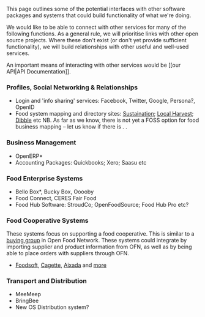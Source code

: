 This page outlines some of the potential interfaces with other software packages and systems that could build functionality of what we're doing. 

We would like to be able to connect with other services for many of the following functions. As a general rule, we will prioritise links with other open source projects. Where these don't exist (or don't yet provide sufficient functionality), we will build relationships with other useful and well-used services.

An important means of interacting with other services would be [[our API|API Documentation]].

### Profiles, Social Networking & Relationships
*  Login and 'info sharing' services: Facebook, Twitter, Google, Persona?, OpenID
*  Food system mapping and directory sites: [Sustaination](http://www.foodtrade.com); [Local Harvest](http://www.localharvest.org.au); [Dibble](http://www.dibble.com.au) etc NB. As far as we know, there is not yet a FOSS option for food business mapping – let us know if there is . .

### Business Management
*  OpenERP*
*  Accounting Packages: Quickbooks; Xero; Saasu etc

### Food Enterprise Systems
*  Bello Box*, Bucky Box, Ooooby
*  Food Connect, CERES Fair Food
*  Food Hub Software: StroudCo; OpenFoodSource; Food Hub Pro etc?

### Food Cooperative Systems

These systems focus on supporting a food cooperative. This is similar to a [buying group](http://openfoodnetwork.org/platform/user-guide/advanced-features/buying-groups/) in Open Food Network. These systems could integrate by importing supplier and product information from OFN, as well as by being able to place orders with suppliers through OFN.

* [Foodsoft](https://github.com/foodcoops/foodsoft), [Cagette](https://github.com/bablukid/cagette), [Aixada](https://github.com/jmueller17/Aixada) and [more](https://github.com/ouisharelabs/food-dashboard#open-source-software)
 
### Transport and Distribution
*  MeeMeep
*  BringBee
*  New OS Distribution system?

